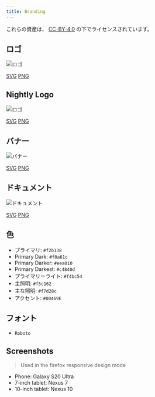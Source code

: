```yaml
---
title: Branding
---
```


これらの資産は、 [CC-BY-4.0](https://github.com/LinwoodDev/Butterfly/blob/develop/BRANDING_LICENSE) の下でライセンスされています。

## ロゴ

![ロゴ](/img/logo.svg)

[SVG](/img/logo.svg) [PNG](/img/logo.png)

## Nightly Logo

![ロゴ](/img/nightly.svg)

[SVG](/img/nightly.svg) [PNG](/img/nightly.png)

## バナー

![バナー](/img/banner.svg)

[SVG](/img/banner.svg) [PNG](/img/banner.png)

## ドキュメント

![ドキュメント](/img/docs.svg)

[SVG](/img/docs.svg) [PNG](/img/docs.png)

## 色

* プライマリ: `#f2b138`
* Primary Dark: `#f0a61c`
* Primary Darker: `#eea010`
* Primary Darkest: `#c4840d`
* プライマリーライト: `#f4bc54`
* 主照明: `#f5c162`
* 主な照明: `#f7d28c`
* アクセント: `#00469E`

## フォント

* `Roboto`

## Screenshots

> Used in the firefox responsive design mode

* Phone: Galaxy S20 Ultra
* 7-inch tablet: Nexus 7
* 10-inch tablet: Nexus 10
